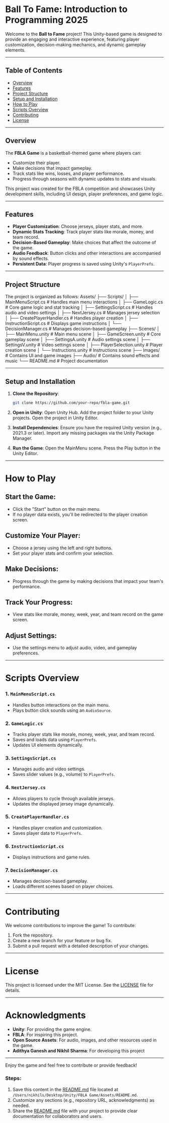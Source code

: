 # Ball To Fame: Introduction to Programming 2025
Welcome to the **Ball to Fame** project! This Unity-based game is designed to provide an engaging and interactive experience, featuring player customization, decision-making mechanics, and dynamic gameplay elements.

---

## Table of Contents
- [Overview](#overview)
- [Features](#features)
- [Project Structure](#project-structure)
- [Setup and Installation](#setup-and-installation)
- [How to Play](#how-to-play)
- [Scripts Overview](#scripts-overview)
- [Contributing](#contributing)
- [License](#license)

---

## Overview
The **FBLA Game** is a basketball-themed game where players can:
- Customize their player.
- Make decisions that impact gameplay.
- Track stats like wins, losses, and player performance.
- Progress through seasons with dynamic updates to stats and visuals.

This project was created for the FBLA competition and showcases Unity development skills, including UI design, player preferences, and game logic.

---

## Features
- **Player Customization**: Choose jerseys, player stats, and more.
- **Dynamic Stats Tracking**: Track player stats like morale, money, and team record.
- **Decision-Based Gameplay**: Make choices that affect the outcome of the game.
- **Audio Feedback**: Button clicks and other interactions are accompanied by sound effects.
- **Persistent Data**: Player progress is saved using Unity's `PlayerPrefs`.

---

## Project Structure
The project is organized as follows:
Assets/ ├── Scripts/ │ ├── MainMenuScript.cs # Handles main menu interactions │ ├── GameLogic.cs # Core game logic and stat tracking │ ├── SettingsScript.cs # Handles audio and video settings │ ├── NextJersey.cs # Manages jersey selection │ ├── CreatePlayerHandler.cs # Handles player creation │ ├── InstructionScript.cs # Displays game instructions │ └── DecisionManager.cs # Manages decision-based gameplay ├── Scenes/ │ ├── MainMenu.unity # Main menu scene │ ├── GameScreen.unity # Core gameplay scene │ ├── SettingsA.unity # Audio settings scene │ ├── SettingsV.unity # Video settings scene │ ├── PlayerSelection.unity # Player creation scene │ └── Instructions.unity # Instructions scene ├── Images/ # Contains UI and game images ├── Audio/ # Contains sound effects and music └── README.md # Project documentation

---

## Setup and Installation
1. **Clone the Repository**:
   ```bash
   git clone https://github.com/your-repo/fbla-game.git

2. **Open in Unity**:
    Open Unity Hub.
    Add the project folder to your Unity projects.
    Open the project in Unity Editor.

3. **Install Dependencies**:
    Ensure you have the required Unity version (e.g., 2021.3 or later).
    Import any missing packages via the Unity Package Manager.

4. **Run the Game**:
    Open the MainMenu scene.
    Press the Play button in the Unity Editor.

---

# How to Play

## Start the Game:
- Click the "Start" button on the main menu.
- If no player data exists, you'll be redirected to the player creation screen.

## Customize Your Player:
- Choose a jersey using the left and right buttons.
- Set your player stats and confirm your selection.

## Make Decisions:
- Progress through the game by making decisions that impact your team's performance.

## Track Your Progress:
- View stats like morale, money, week, year, and team record on the game screen.

## Adjust Settings:
- Use the settings menu to adjust audio, video, and gameplay preferences.

---

# Scripts Overview

### 1. `MainMenuScript.cs`
- Handles button interactions on the main menu.
- Plays button click sounds using an `AudioSource`.

### 2. `GameLogic.cs`
- Tracks player stats like morale, money, week, year, and team record.
- Saves and loads data using `PlayerPrefs`.
- Updates UI elements dynamically.

### 3. `SettingsScript.cs`
- Manages audio and video settings.
- Saves slider values (e.g., volume) to `PlayerPrefs`.

### 4. `NextJersey.cs`
- Allows players to cycle through available jerseys.
- Updates the displayed jersey image dynamically.

### 5. `CreatePlayerHandler.cs`
- Handles player creation and customization.
- Saves player data to `PlayerPrefs`.

### 6. `InstructionScript.cs`
- Displays instructions and game rules.

### 7. `DecisionManager.cs`
- Manages decision-based gameplay.
- Loads different scenes based on player choices.

---

# Contributing

We welcome contributions to improve the game! To contribute:

1. Fork the repository.
2. Create a new branch for your feature or bug fix.
3. Submit a pull request with a detailed description of your changes.

---

# License

This project is licensed under the MIT License. See the [LICENSE](LICENSE) file for details.

---

# Acknowledgments

- **Unity**: For providing the game engine.
- **FBLA**: For inspiring this project.
- **Open Source Assets**: For audio, images, and other resources used in the game.
- **Adithya Ganesh and Nikhil Sharma**: For developing this project

---

Enjoy the game and feel free to contribute or provide feedback!

### Steps:
1. Save this content in the [README.md](http://_vscodecontentref_/2) file located at `/Users/nikhils/Desktop/Unity/FBLA Game/Assets/README.md`.
2. Customize any sections (e.g., repository URL, acknowledgments) as needed.
3. Share the [README.md](http://_vscodecontentref_/3) file with your project to provide clear documentation for collaborators and users.
